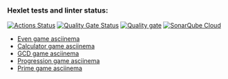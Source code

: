 ### Hexlet tests and linter status:
[![Actions Status](https://github.com/405juug/frontend-project-44/actions/workflows/hexlet-check.yml/badge.svg)](https://github.com/405juug/frontend-project-44/actions)
[![Quality Gate Status](https://sonarcloud.io/api/project_badges/measure?project=405juug_frontend-project-44&metric=alert_status)](https://sonarcloud.io/summary/new_code?id=405juug_frontend-project-44)
[![Quality gate](https://sonarcloud.io/api/project_badges/quality_gate?project=405juug_frontend-project-44)](https://sonarcloud.io/summary/new_code?id=405juug_frontend-project-44)
[![SonarQube Cloud](https://sonarcloud.io/images/project_badges/sonarcloud-light.svg)](https://sonarcloud.io/summary/new_code?id=405juug_frontend-project-44)
- [Even game asciinema](https://asciinema.org/a/1ZTkoyhT2qz2m1IwK6xBVsSBz)
- [Calculator game asciinema](https://asciinema.org/a/QhDqHbKPUf2kHRwVmlDa5hIJj)
- [GCD game asciinema](https://asciinema.org/a/63KSm3bAXViGYoKw75XBHv9hH)
- [Progression game asciinema](https://asciinema.org/a/VpzwfSa0SXqeVhS9b0Os6wjjF)
- [Prime game asciinema](https://asciinema.org/a/Ra3UzVBVKGYj64yoaeOs3bB57)